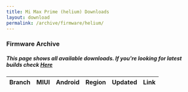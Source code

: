 ```yaml
---
title: Mi Max Prime (helium) Downloads
layout: download
permalink: /archive/firmware/helium/
---
```


### Firmware Archive
##### This page shows all available downloads. If you're looking for latest builds check [Here](/firmware/helium/)


<div class="table-responsive-md">
<table id="firmware" class="compact table table-striped table-hover table-sm">
    <thead class="thead-dark">
        <tr>
            <th>Branch</th>
            <th>MIUI</th>
            <th>Android</th>
            <th>Region</th>
            <th>Updated</th>
            <th>Link</th>
        </tr>
    </thead>
    <script>loadFirmwareDownloads('helium', 'full')</script>
</table>
</div>

